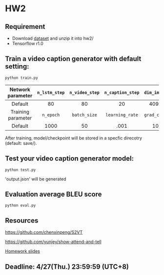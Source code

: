 # HW2
## Requirement
- Download [dataset][dataset] and unzip it into hw2/
- Tensorflow r1.0

## Train a video caption generator with default setting: 
```
python train.py
```
|Network parameter| ```n_lstm_step``` | ```n_video_step``` | ```n_caption_step``` | ```dim_image``` | ```dim_hidden``` |
|:-------:|:----:|:----:|:----:|:----:|:----:|
|Default  |  80  |  80  |  20  | 4096 | 1000 |
|Training parameter | ```n_epoch``` | ```batch_size``` | ```learning_rate``` | ```grad_clip``` ||
|Default | 1000 |  50  | .001 |  10  ||

<!---
| Parameter      | Default |
| :------------- | ------: |
| ```n_lstm_step```   | 80 |
| ```n_video_step```  | 80 |
| ```n_caption_step```| 20 |
| ```dim_hidden```    | 1000 |
| ```dim_image```     | 4096 |
| ```n_epoch```       | 1000 |
| ```batch_size```    | 50 |
| ```learning_rate``` | .001 |
| ```grad_clip```     | 10|
--->

After training, model/checkpoint will be stored in a specfic direcotry (default: save/).

## Test your video caption generator model:
```
python test.py
```
'output.json' will be generated

## Evaluation average BLEU score
```
python eval.py
```


## Resources
https://github.com/chenxinpeng/S2VT

https://github.com/yunjey/show-attend-and-tell

[Homework slides][slide]

## Deadline: 4/27(Thu.) 23:59:59 (UTC+8) 

[slide]: https://docs.google.com/presentation/d/1OtD_BD6_Ljvr3aqLjHnnNX_h55BirD3cxhExq9wySmI/edit#slide=id.g1f124951be_0_36
[dataset]: http://speech.ee.ntu.edu.tw/~yangchiyi/MLDS_hw2/MLDS_hw2_data.tar.gz






